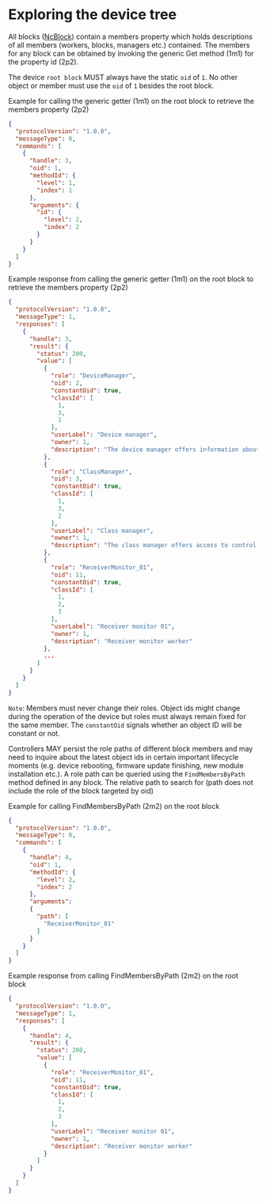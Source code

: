 # Exploring the device tree

All blocks ([NcBlock](https://specs.amwa.tv/ms-05-02/branches/v1.0-dev/docs/Blocks.html)) contain a members property which holds descriptions of all members (workers, blocks, managers etc.) contained.
The members for any block can be obtained by invoking the generic Get method (1m1) for the property id (2p2).

The device `root block` MUST always have the static `oid` of `1`. No other object or member must use the `oid` of `1` besides the root block.

Example for calling the generic getter (1m1) on the root block to retrieve the members property (2p2)

```json
{
  "protocolVersion": "1.0.0",
  "messageType": 0,
  "commands": [
    {
      "handle": 3,
      "oid": 1,
      "methodId": {
        "level": 1,
        "index": 1
      },
      "arguments": {
        "id": {
          "level": 2,
          "index": 2
        }
      }
    }
  ]
}
```

Example response from calling the generic getter (1m1) on the root block to retrieve the members property (2p2)

```json
{
  "protocolVersion": "1.0.0",
  "messageType": 1,
  "responses": [
    {
      "handle": 3,
      "result": {
        "status": 200,
        "value": [
          {
            "role": "DeviceManager",
            "oid": 2,
            "constantOid": true,
            "classId": [
              1,
              3,
              1
            ],
            "userLabel": "Device manager",
            "owner": 1,
            "description": "The device manager offers information about the product this device is representing"
          },
          {
            "role": "ClassManager",
            "oid": 3,
            "constantOid": true,
            "classId": [
              1,
              3,
              2
            ],
            "userLabel": "Class manager",
            "owner": 1,
            "description": "The class manager offers access to control class and data type descriptors"
          },
          {
            "role": "ReceiverMonitor_01",
            "oid": 11,
            "constantOid": true,
            "classId": [
              1,
              2,
              3
            ],
            "userLabel": "Receiver monitor 01",
            "owner": 1,
            "description": "Receiver monitor worker"
          },
          ...
        ]
      }
    }
  ]
}
```

`Note`: Members must never change their roles. Object ids might change during the operation of the device but roles must always remain fixed for the same member. The `constantOid` signals whether an object ID will be constant or not.

Controllers MAY persist the role paths of different block members and may need to inquire about the latest object ids in certain important lifecycle moments (e.g. device rebooting, firmware update finishing, new module installation etc.). A role path can be queried using the `FindMembersByPath` method defined in any block. The relative path to search for (path does not include the role of the block targeted by oid)

Example for calling FindMembersByPath (2m2) on the root block

```json
{
  "protocolVersion": "1.0.0",
  "messageType": 0,
  "commands": [
    {
      "handle": 4,
      "oid": 1,
      "methodId": {
        "level": 2,
        "index": 2
      },
      "arguments":
      {
        "path": [
          "ReceiverMonitor_01"
        ]
      }
    }
  ]
}
```

Example response from calling FindMembersByPath (2m2) on the root block

```json
{
  "protocolVersion": "1.0.0",
  "messageType": 1,
  "responses": [
    {
      "handle": 4,
      "result": {
        "status": 200,
        "value": [
          {
            "role": "ReceiverMonitor_01",
            "oid": 11,
            "constantOid": true,
            "classId": [
              1,
              2,
              3
            ],
            "userLabel": "Receiver monitor 01",
            "owner": 1,
            "description": "Receiver monitor worker"
          }
        ]
      }
    }
  ]
}
```
